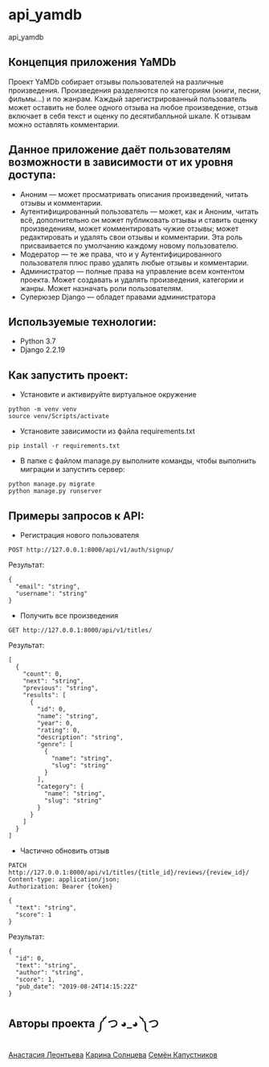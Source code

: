 # api_yamdb
api_yamdb

## Концепция приложения YaMDb
Проект YaMDb собирает отзывы пользователей на различные произведения. Произведения разделяются по категориям (книги, песни, фильмы...) и по жанрам. Каждый зарегистрированный пользователь может оставить не более одного отзыва на любое произведение, отзыв включает в себя текст и оценку по десятибалльной шкале. К отзывам можно оставлять комментарии.

## Данное приложение даёт пользователям **возможности** в зависимости от их уровня доступа:
- Аноним — может просматривать описания произведений, читать отзывы и комментарии.
- Аутентифицированный пользователь — может, как и Аноним, читать всё, дополнительно он может публиковать отзывы и ставить оценку произведениям, может комментировать чужие отзывы; может редактировать и удалять свои отзывы и комментарии. Эта роль присваивается по умолчанию каждому новому пользователю.
- Модератор — те же права, что и у Аутентифицированного пользователя плюс право удалять любые отзывы и комментарии.
- Администратор — полные права на управление всем контентом проекта. Может создавать и удалять произведения, категории и жанры. Может назначать роли пользователям.
- Суперюзер Django — обладет правами администратора

## Используемые технологии:
- Python 3.7
- Django 2.2.19

## Как запустить проект:

- Установите и активируйте виртуальное окружение
```
python -m venv venv
source venv/Scripts/activate
``` 
- Установите зависимости из файла requirements.txt
```
pip install -r requirements.txt
```
- В папке с файлом manage.py выполните команды, чтобы выполнить миграции и запустить сервер:
```
python manage.py migrate
python manage.py runserver
```
## Примеры запросов к API:
- Регистрация нового пользователя
```
POST http://127.0.0.1:8000/api/v1/auth/signup/
```
Результат:
```
{
  "email": "string",
  "username": "string"
}
```
- Получить все произведения
```
GET http://127.0.0.1:8000/api/v1/titles/
```
Результат:
```
[
  {
    "count": 0,
    "next": "string",
    "previous": "string",
    "results": [
      {
        "id": 0,
        "name": "string",
        "year": 0,
        "rating": 0,
        "description": "string",
        "genre": [
          {
            "name": "string",
            "slug": "string"
          }
        ],
        "category": {
          "name": "string",
          "slug": "string"
        }
      }
    ]
  }
]
```
- Частично обновить отзыв
```
PATCH http://127.0.0.1:8000/api/v1/titles/{title_id}/reviews/{review_id}/
Content-type: application/json;
Authorization: Bearer {token}

{
  "text": "string",
  "score": 1
}
```
Результат:
```
{
  "id": 0,
  "text": "string",
  "author": "string",
  "score": 1,
  "pub_date": "2019-08-24T14:15:22Z"
}
```

## Авторы проекта ༼ つ ◕_◕ ༽つ
[Анастасия Леонтьева]()
[Карина Солнцева](https://vk.com/shapendus)
[Семён Капустников]()